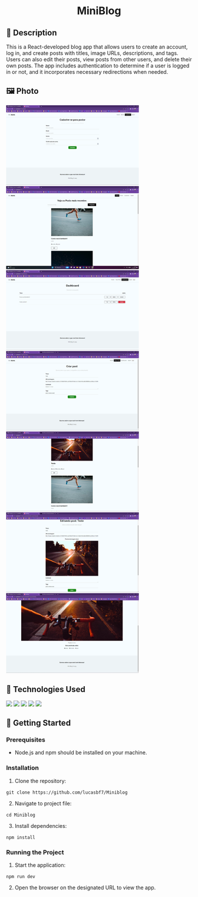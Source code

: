 <h1 align="center">MiniBlog</h1>

## :memo: Description
This is a React-developed blog app that allows users to create an account, log in, and create posts with titles, image URLs, descriptions, and tags. Users can also edit their posts, view posts from other users, and delete their own posts. The app includes authentication to determine if a user is logged in or not, and it incorporates necessary redirections when needed.

## :framed_picture: Photo
<div display="flex">
    <img src="./src/assets/signup.png" width="360px" h="360px">
    <img src="./src/assets/home.png" width="360px" h="360px">
    <img src="./src/assets/view_created_posts.png" width="360px" h="360px">
    <img src="./src/assets/create_post.png" width="360px" h="360px">
    <img src="./src/assets/dashboard.png" width="360px" h="360px">
    <img src="./src/assets/edit_post.png" width="360px" h="360px">
    <img src="./src/assets/read_post.png" width="360px" h="360px">

</div>

## :wrench: Technologies Used

![](https://img.shields.io/badge/JavaScript-323330?style=for-the-badge&logo=javascript&logoColor=F7DF1E)
![](https://img.shields.io/badge/React-20232A?style=for-the-badge&logo=react&logoColor=61DAF)
![](https://img.shields.io/badge/Vite-B73BFE?style=for-the-badge&logo=vite&logoColor=FFD62E)
![](https://img.shields.io/badge/CSS3-1572B6?style=for-the-badge&logo=css3&logoColor=white)
![](https://img.shields.io/badge/firebase-ffca28?style=for-the-badge&logo=firebase&logoColor=black)

## :rocket: Getting Started

### Prerequisites
- Node.js and npm should be installed on your machine.

### Installation

1. Clone the repository:
```
git clone https://github.com/lucasbf7/Miniblog
```
2. Navigate to project file:
```
cd Miniblog
```
3. Install dependencies:
```
npm install
```

### Running the Project
1. Start the application:
```
npm run dev
```
2. Open the browser on the designated URL to view the app.
